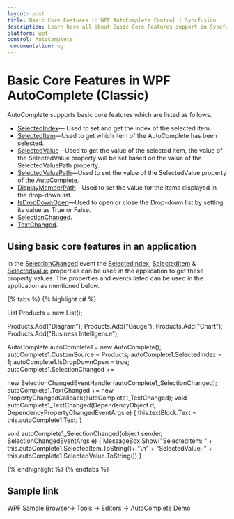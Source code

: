 ```yaml
---
layout: post
title: Basic Core Features in WPF AutoComplete Control | Syncfusion
description: Learn here all about Basic Core Features support in Syncfusion WPF AutoComplete (Classic) control and more.
platform: wpf
control: AutoComplete
 documentation: ug
---
```


# Basic Core Features in WPF AutoComplete (Classic)

AutoComplete supports basic core features which are listed as follows.

* [SelectedIndex](https://help.syncfusion.com/cr/wpf/Syncfusion.Windows.Tools.Controls.AutoComplete.html#Syncfusion_Windows_Tools_Controls_AutoComplete_SelectedIndex)— Used to set and get the index of the selected item.
* [SelectedItem](https://help.syncfusion.com/cr/wpf/Syncfusion.Windows.Tools.Controls.AutoComplete.html#Syncfusion_Windows_Tools_Controls_AutoComplete_SelectedItem)—Used to get which item of the AutoComplete has been selected.
* [SelectedValue](https://help.syncfusion.com/cr/wpf/Syncfusion.Windows.Tools.Controls.AutoComplete.html#Syncfusion_Windows_Tools_Controls_AutoComplete_SelectedValue)—Used to get the value of the selected item, the value of the SelectedValue property will be set based on the value of the SelectedValuePath property.
* [SelectedValuePath](https://help.syncfusion.com/cr/wpf/Syncfusion.Windows.Tools.Controls.AutoComplete.html#Syncfusion_Windows_Tools_Controls_AutoComplete_SelectedValuePath)—Used to set the value of the SelectedValue property of the AutoComplete.
* [DisplayMemberPath](https://docs.microsoft.com/en-us/dotnet/api/system.windows.controls.itemscontrol.displaymemberpath?view=netframework-4.7.2)—Used to set the value for the items displayed in the drop-down list.
* [IsDropDownOpen](https://help.syncfusion.com/cr/wpf/Syncfusion.Windows.Tools.Controls.AutoComplete.html#Syncfusion_Windows_Tools_Controls_AutoComplete_IsDropDownOpen)—Used to open or close the Drop-down list by setting its value as True or False.
* [SelectionChanged](https://help.syncfusion.com/cr/wpf/Syncfusion.Windows.Tools.Controls.AutoComplete.html).
* [TextChanged](https://help.syncfusion.com/cr/wpf/Syncfusion.Windows.Tools.Controls.AutoComplete.html).

## Using basic core features in an application

In the [SelectionChanged](https://help.syncfusion.com/cr/wpf/Syncfusion.Windows.Tools.Controls.AutoComplete.html) event the [SelectedIndex](https://help.syncfusion.com/cr/wpf/Syncfusion.Windows.Tools.Controls.AutoComplete.html#Syncfusion_Windows_Tools_Controls_AutoComplete_SelectedIndex), [SelectedItem](https://help.syncfusion.com/cr/wpf/Syncfusion.Windows.Tools.Controls.AutoComplete.html#Syncfusion_Windows_Tools_Controls_AutoComplete_SelectedItem) & [SelectedValue](https://help.syncfusion.com/cr/wpf/Syncfusion.Windows.Tools.Controls.AutoComplete.html#Syncfusion_Windows_Tools_Controls_AutoComplete_SelectedValue) properties can be used in the application to get these property values. The properties and events listed can be used in the application as mentioned below.

{% tabs %}
{% highlight c# %}

List<String> Products = new List<String>();

Products.Add("Diagram");
Products.Add("Gauge");
Products.Add("Chart");
Products.Add("Business Intelligence");

AutoComplete autoComplete1 = new AutoComplete();
autoComplete1.CustomSource = Products;
autoComplete1.SelectedIndex = 1;
autoComplete1.IsDropDownOpen = true;
autoComplete1.SelectionChanged += 

new SelectionChangedEventHandler(autoComplete1_SelectionChanged);
autoComplete1.TextChanged += new PropertyChangedCallback(autoComplete1_TextChanged);
void autoComplete1_TextChanged(DependencyObject d, DependencyPropertyChangedEventArgs e)
{
    this.textBlock.Text = this.autoComplete1.Text;
}

void autoComplete1_SelectionChanged(object sender, SelectionChangedEventArgs e)
{
    MessageBox.Show("SelectedItem: " +
    this.autoComplete1.SelectedItem.ToString()+ "\n" + "SelectedValue: "
    + this.autoComplete1.SelectedValue.ToString())
}

{% endhighlight %}
{% endtabs %}

## Sample link

WPF Sample Browser-> Tools -> Editors -> AutoComplete Demo
